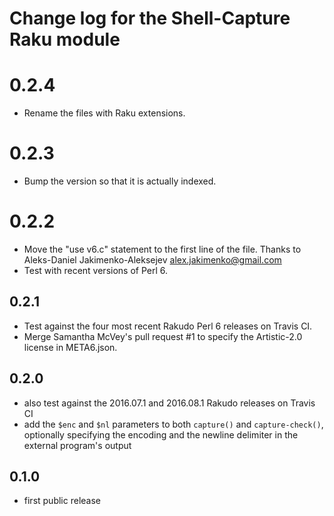 Change log for the Shell-Capture Raku module
==============================================

0.2.4
=====

- Rename the files with Raku extensions.

0.2.3
=====

- Bump the version so that it is actually indexed.

0.2.2
=====

- Move the "use v6.c" statement to the first line of the file.
  Thanks to Aleks-Daniel Jakimenko-Aleksejev <alex.jakimenko@gmail.com>
- Test with recent versions of Perl 6.

0.2.1
-----

- Test against the four most recent Rakudo Perl 6 releases on Travis CI.
- Merge Samantha McVey's pull request #1 to specify
  the Artistic-2.0 license in META6.json.

0.2.0
-----

- also test against the 2016.07.1 and 2016.08.1 Rakudo releases on
  Travis CI
- add the `$enc` and `$nl` parameters to both `capture()` and `capture-check()`,
  optionally specifying the encoding and the newline delimiter in
  the external program's output

0.1.0
-----

- first public release
